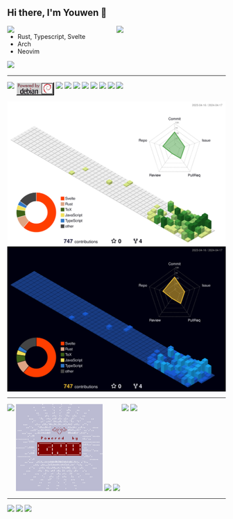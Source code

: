 ## Hi there, I'm Youwen 👋

<picture>
    <source media="(prefers-color-scheme: dark)" srcset="https://github-readme-stats.vercel.app/api?username=couscousdude&theme=dark&show_icons=true">
    <img align="right" width="50%" src="https://github-readme-stats.vercel.app/api?username=couscousdude&show_icons=true">
</picture>

<img width="50%" align="right" src="https://wakatime.com/share/@018dc5b8-ba5a-4572-a38a-b526d1b28240/27538e67-922d-4b1f-8a7c-79f3cac90b5c.svg#gh-dark-mode-only">

- Rust, Typescript, Svelte
- Arch
- Neovim

<a href="https://www.vim.org" target="_blank">![](https://moolenaar.net/vim_anim.gif)</a>

---

<img width="400px" align="top" src="https://www.gnu.org/graphics/gnubanner-alt.png"></img>
<img src="https://github.com/couscousdude/couscousdude/blob/main/assets/powered-by-debian.gif" align="top"></img>
<img src="https://www.gnu.org/graphics/gnubanner-2.png" align="top"></img>
<img src="https://img.shields.io/badge/svelte-%23f1413d.svg?style=for-the-badge&logo=svelte&logoColor=white" align="top"></img>
<img src="https://img.shields.io/badge/Arch%20Linux-1793D1?logo=arch-linux&logoColor=fff&style=for-the-badge" align="top"></img>
<img src="https://img.shields.io/badge/mac%20os-000000?style=for-the-badge&logo=macos&logoColor=F0F0F0" align="top"></img>
<img src="https://img.shields.io/badge/typescript-%23007ACC.svg?style=for-the-badge&logo=typescript&logoColor=white" align="top"></img>
<img src="https://img.shields.io/badge/rust-%23000000.svg?style=for-the-badge&logo=rust&logoColor=white" align="top"></img>
<img src="https://img.shields.io/badge/LibreOffice-%2318A303?style=for-the-badge&logo=LibreOffice&logoColor=white" align="top"></img>
<img src="https://static.fsf.org/nosvn/associate/crm/243302.png" align="top"></img>

<img align="center" src="https://github.com/couscousdude/couscousdude/blob/main/profile-3d-contrib/profile-green-animate.svg#gh-light-mode-only">
<img align="center" src="https://github.com/couscousdude/couscousdude/blob/main/profile-3d-contrib/profile-night-view.svg#gh-dark-mode-only">

---

<img height="200px" src="https://static.fsf.org/nosvn/images/badges/i-support-fs_gray-bg.png" align="top"></img>
<img height="200px" src="https://github.com/couscousdude/couscousdude/blob/main/assets/powered_ascii_gray-bg.png"></img>
<img height="200px" src="https://static.fsf.org/nosvn/images/badges/fsfs_icons_beige-bg.png"></img>
<img height="200px" src="https://static.fsf.org/nosvn/fsf35/fsf35image.png"></img>
<img height="200px" align="top" src="http://gnu.ist.utl.pt/graphics/bokma-emacs.png"></img>
<img height="200px" align="top" src="https://static.fsf.org/nosvn/appeal2020/fall/2-founding.png"></img>


---

<img width="100%" src="https://static.fsf.org/nosvn/appeal2023/fall/banner.png"></img>
<img width="100%" src="https://static.fsf.org/nosvn/images/badges/Spring19-Fiefdom.png"></img>
<img width="100%" align="top" src="https://static.fsf.org/nosvn/images/badges/Spring19_fsf_dark_age_esp_2.png"></img>
